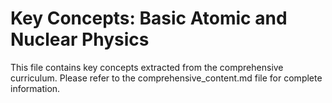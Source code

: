 # Key Concepts: Basic Atomic and Nuclear Physics

This file contains key concepts extracted from the comprehensive curriculum.
Please refer to the comprehensive_content.md file for complete information.
